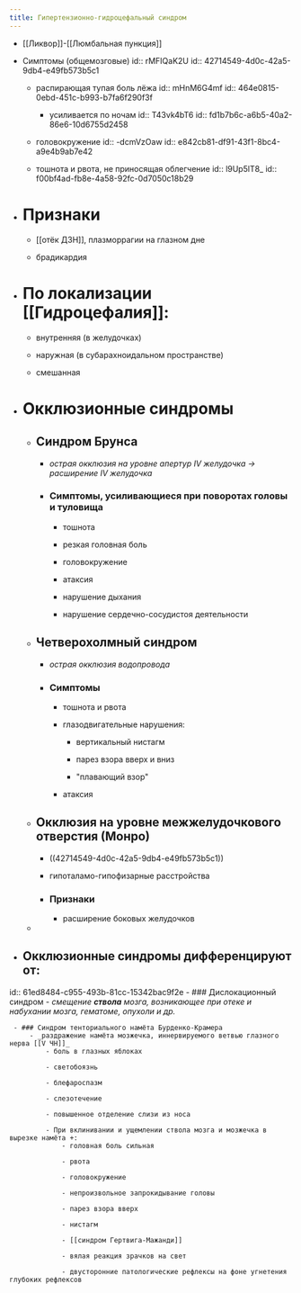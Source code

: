 ```yaml
---
title: Гипертензионно-гидроцефальный синдром
---
```


- [[Ликвор]]-[[Люмбальная пункция]]

- Симптомы (общемозговые)
id:: rMFIQaK2U
id:: 42714549-4d0c-42a5-9db4-e49fb573b5c1
	 - распирающая тупая боль лёжа
id:: mHnM6G4mf
id:: 464e0815-0ebd-451c-b993-b7fa6f290f3f
		 - усиливается по ночам
id:: T43vk4bT6
id:: fd1b7b6c-a6b5-40a2-86e6-10d6755d2458

	 - головокружение
id:: -dcmVzOaw
id:: e842cb81-df91-43f1-8bc4-a9e4b9ab7e42

	 - тошнота и рвота, не приносящая облегчение
id:: l9Up5lT8_
id:: f00bf4ad-fb8e-4a58-92fc-0d7050c18b29

- # Признаки
	 - [[отёк ДЗН]], плазморрагии на глазном дне

	 - брадикардия

- # По локализации **[[Гидроцефалия]]**:
	 - внутренняя (в желудочках)

	 - наружная (в субарахноидальном пространстве)

	 - смешанная

- # Окклюзионные синдромы
	 - ## Синдром Брунса
		 - _острая окклюзия на уровне апертур IV желудочка -> расширение IV желудочка_

		 - ### Симптомы, усиливающиеся при поворотах головы и туловища
			 - тошнота

			 - резкая головная боль

			 - головокружение

			 - атаксия

			 - нарушение дыхания

			 - нарушение сердечно-сосудистоя деятельности

	 - ## Четверохолмный синдром
		 - _острая окклюзия водопровода_

		 - ### Симптомы
			 - тошнота и рвота

			 - глазодвигательные нарушения:
				 - вертикальный нистагм

				 - парез взора вверх и вниз

				 - "плавающий взор"

			 - атаксия

	 - ##  Окклюзия на уровне межжелудочкового отверстия (Монро)
		 - ((42714549-4d0c-42a5-9db4-e49fb573b5c1))

		 - гипоталамо-гипофизарные расстройства

		 - ### Признаки
			 - расширение боковых желудочков

	 - 

- ## Окклюзионные синдромы дифференцируют от:
id:: 61ed8484-c955-493b-81cc-15342bac9f2e
	 - ### Дислокационный синдром
		 - _смещение **ствола** мозга, возникающее при отеке и набухании мозга, гематоме, опухоли и др._

	 - ### Синдром тенториального намёта Бурденко-Крамера
		 - _раздражение намёта мозжечка, иннервируемого ветвью глазного нерва [[V ЧН]]_
			 - боль в глазных яблоках

			 - светобоязнь

			 - блефароспазм

			 - слезотечение

			 - повышенное отделение слизи из носа

			 - При вклинивании и ущемлении ствола мозга и мозжечка в вырезке намёта +:
				 - головная боль сильная

				 - рвота

				 - головокружение

				 - непроизвольное запрокидывание головы

				 - парез взора вверх

				 - нистагм

				 - [[синдром Гертвига-Мажанди]]

				 - вялая реакция зрачков на свет

				 - двусторонние патологические рефлексы на фоне угнетения глубоких рефлексов
